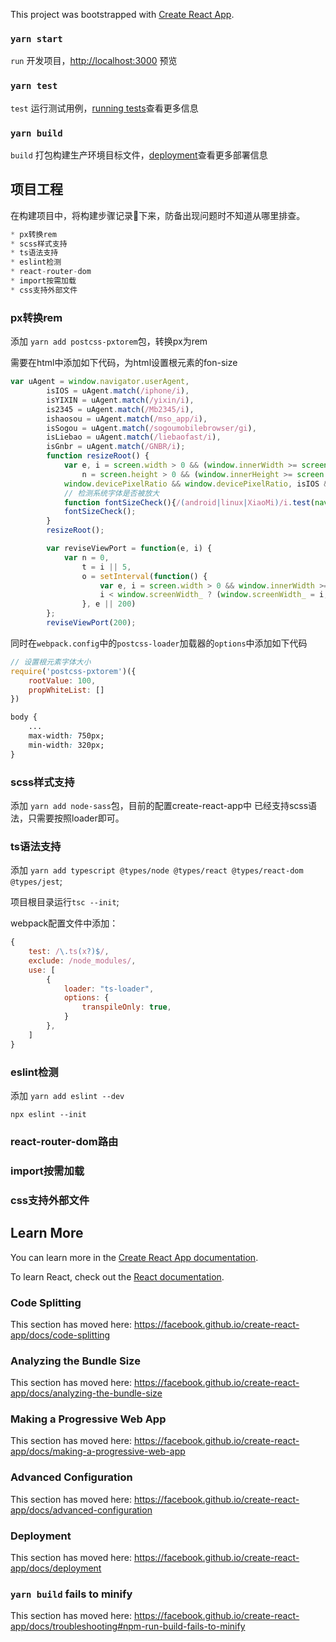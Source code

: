 This project was bootstrapped with [Create React App](https://github.com/facebook/create-react-app).

### `yarn start`

`run` 开发项目，[http://localhost:3000](http://localhost:3000) 预览

### `yarn test`

`test` 运行测试用例，[running tests](https://facebook.github.io/create-react-app/docs/running-tests)查看更多信息

### `yarn build`

`build` 打包构建生产环境目标文件，[deployment](https://facebook.github.io/create-react-app/docs/deployment)查看更多部署信息

## 项目工程

在构建项目中，将构建步骤记录📝下来，防备出现问题时不知道从哪里排查。

```c
* px转换rem
* scss样式支持
* ts语法支持
* eslint检测
* react-router-dom
* import按需加载
* css支持外部文件
```

### px转换rem

添加 `yarn add postcss-pxtorem`包，转换px为rem

需要在html中添加如下代码，为html设置根元素的fon-size
```javascript
var uAgent = window.navigator.userAgent,
        isIOS = uAgent.match(/iphone/i),
        isYIXIN = uAgent.match(/yixin/i),
        is2345 = uAgent.match(/Mb2345/i),
        ishaosou = uAgent.match(/mso_app/i),
        isSogou = uAgent.match(/sogoumobilebrowser/gi),
        isLiebao = uAgent.match(/liebaofast/i),
        isGnbr = uAgent.match(/GNBR/i);
        function resizeRoot() {
            var e, i = screen.width > 0 && (window.innerWidth >= screen.width || 0 == window.innerWidth) ? screen.width : window.innerWidth,
                n = screen.height > 0 && (window.innerHeight >= screen.height || 0 == window.innerHeight) ? screen.height : window.innerHeight;
            window.devicePixelRatio && window.devicePixelRatio, isIOS && (i = screen.width, n = screen.height), i > n && (i = n), (e = (e = i > 1080 ? 144 : i / 7.5) > 32 ? e : 32) > 100 && (e = 100), window.screenWidth_ = i, isYIXIN || is2345 || ishaosou || isSogou || isLiebao || isGnbr ? setTimeout(function() { i = screen.width > 0 && (window.innerWidth >= screen.width || 0 == window.innerWidth) ? screen.width : window.innerWidth, n = screen.height > 0 && (window.innerHeight >= screen.height || 0 == window.innerHeight) ? screen.height : window.innerHeight, e = (e = i > 1080 ? 144 : i / 7.5) > 32 ? e : 32, document.getElementsByTagName("html")[0].style.fontSize = e + "px",fontSizeCheck()}, 500) : (document.getElementsByTagName("html")[0].style.fontSize = e + "px");
            // 检测系统字体是否被放大
            function fontSizeCheck(){/(android|linux|XiaoMi)/i.test(navigator.userAgent)&&setTimeout(function(){var t=document.getElementById("fontSizeCheck"),o=14;if(t&&t.offsetHeight/o>1){document.getElementsByTagName("html")[0].style.fontSize=e/(t.offsetHeight/o)+"px";try{setTimeout(function(){if(window.callErrorLog){var n=document.getElementById("wrapElementMain"),i=document.documentElement.offsetWidth||document.body.offsetWidth,f=0;n&&(f=n.offsetWidth),window.callErrorLog({err_ctype:"warn",err_stack:"字体被放大了，倍数为:"+t.offsetHeight/o+";设置后的字体大小为："+e/(t.offsetHeight/o)+"px; 页面宽度为： "+i+"/"+f,err_ctx:"安卓设备字体被放大"})}},1e3)}catch(e){console.log(e)}}},300)}
            fontSizeCheck();
        }
        resizeRoot();

        var reviseViewPort = function(e, i) {
            var n = 0,
                t = i || 5,
                o = setInterval(function() {
                    var e, i = screen.width > 0 && window.innerWidth >= screen.width ? screen.width : window.innerWidth;
                    i < window.screenWidth_ ? (window.screenWidth_ = i, e = (e = i > 1080 ? 144 : i / 7.5) > 32 ? e : 32, document.getElementsByTagName("html")[0].style.fontSize = e + "px", clearInterval(o)) : n++, n >= t && clearInterval(o)
                }, e || 200)
        };
        reviseViewPort(200);
```

同时在`webpack.config`中的`postcss-loader`加载器的`options`中添加如下代码
```javascript
// 设置根元素字体大小
require('postcss-pxtorem')({
    rootValue: 100,
    propWhiteList: []
})
```

```css
body {
    ...
    max-width: 750px;
    min-width: 320px;
}
```

### scss样式支持

添加 `yarn add node-sass`包，目前的配置create-react-app中 已经支持scss语法，只需要按照loader即可。

### ts语法支持

添加 `yarn add typescript @types/node @types/react @types/react-dom @types/jest`;

项目根目录运行`tsc --init`;

webpack配置文件中添加：
```javascript
{
    test: /\.ts(x?)$/,
    exclude: /node_modules/,
    use: [
        {
            loader: "ts-loader",
            options: {
                transpileOnly: true,
            }
        },
    ]
}
```

### eslint检测

添加 `yarn add eslint --dev`

`npx eslint --init`

### react-router-dom路由

### import按需加载

### css支持外部文件

## Learn More

You can learn more in the [Create React App documentation](https://facebook.github.io/create-react-app/docs/getting-started).

To learn React, check out the [React documentation](https://reactjs.org/).

### Code Splitting

This section has moved here: https://facebook.github.io/create-react-app/docs/code-splitting

### Analyzing the Bundle Size

This section has moved here: https://facebook.github.io/create-react-app/docs/analyzing-the-bundle-size

### Making a Progressive Web App

This section has moved here: https://facebook.github.io/create-react-app/docs/making-a-progressive-web-app

### Advanced Configuration

This section has moved here: https://facebook.github.io/create-react-app/docs/advanced-configuration

### Deployment

This section has moved here: https://facebook.github.io/create-react-app/docs/deployment

### `yarn build` fails to minify

This section has moved here: https://facebook.github.io/create-react-app/docs/troubleshooting#npm-run-build-fails-to-minify